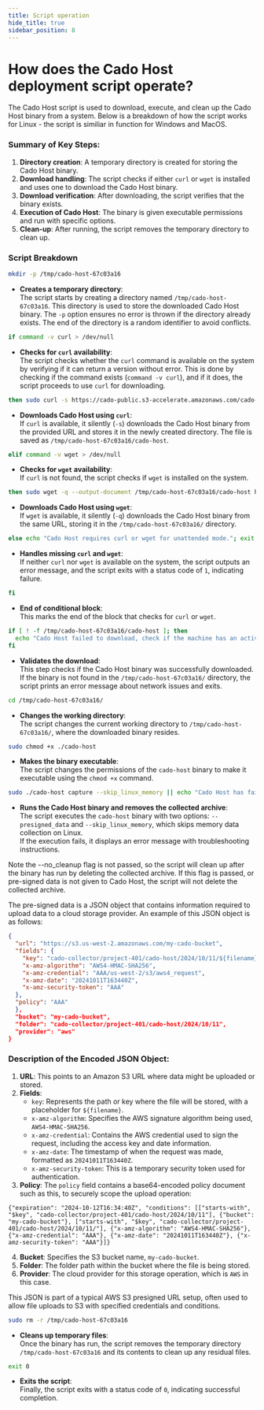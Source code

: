 ```yaml
---
title: Script operation
hide_title: true
sidebar_position: 8
---
```


# How does the Cado Host deployment script operate?

The Cado Host script is used to download, execute, and clean up the Cado Host binary from a system.
Below is a breakdown of how the script works for Linux - the script is similiar in function for Windows and MacOS.

### Summary of Key Steps:
1. **Directory creation**: A temporary directory is created for storing the Cado Host binary.
2. **Download handling**: The script checks if either `curl` or `wget` is installed and uses one to download the Cado Host binary.
3. **Download verification**: After downloading, the script verifies that the binary exists.
4. **Execution of Cado Host**: The binary is given executable permissions and run with specific options.
5. **Clean-up**: After running, the script removes the temporary directory to clean up.


### Script Breakdown

```bash
mkdir -p /tmp/cado-host-67c03a16
```
- **Creates a temporary directory**:  
The script starts by creating a directory named `/tmp/cado-host-67c03a16`. This directory is used to store the downloaded Cado Host binary. The `-p` option ensures no error is thrown if the directory already exists.
The end of the directory is a random identifier to avoid conflicts.

```bash
if command -v curl > /dev/null
```
- **Checks for `curl` availability**:  
The script checks whether the `curl` command is available on the system by verifying if it can return a version without error. This is done by checking if the command exists (`command -v curl`), and if it does, the script proceeds to use `curl` for downloading.

```bash
then sudo curl -s https://cado-public.s3-accelerate.amazonaws.com/cado-host/$version/linux/cado-host --output /tmp/cado-host-67c03a16/cado-host
```
- **Downloads Cado Host using `curl`**:  
If `curl` is available, it silently (`-s`) downloads the Cado Host binary from the provided URL and stores it in the newly created directory. The file is saved as `/tmp/cado-host-67c03a16/cado-host`.

```bash
elif command -v wget > /dev/null
```
- **Checks for `wget` availability**:  
If `curl` is not found, the script checks if `wget` is installed on the system.

```bash
then sudo wget -q --output-document /tmp/cado-host-67c03a16/cado-host https://cado-public.s3-accelerate.amazonaws.com/cado-host/$version/linux/cado-host
```
- **Downloads Cado Host using `wget`**:  
If `wget` is available, it silently (`-q`) downloads the Cado Host binary from the same URL, storing it in the `/tmp/cado-host-67c03a16/` directory.

```bash
else echo "Cado Host requires curl or wget for unattended mode."; exit 1;
```
- **Handles missing `curl` and `wget`**:  
If neither `curl` nor `wget` is available on the system, the script outputs an error message, and the script exits with a status code of `1`, indicating failure.

```bash
fi
```
- **End of conditional block**:  
This marks the end of the block that checks for `curl` or `wget`.

```bash
if [ ! -f /tmp/cado-host-67c03a16/cado-host ]; then
  echo "Cado Host failed to download, check if the machine has an active network connection."; exit 1;
fi
```
- **Validates the download**:  
This step checks if the Cado Host binary was successfully downloaded. If the binary is not found in the `/tmp/cado-host-67c03a16/` directory, the script prints an error message about network issues and exits.

```bash
cd /tmp/cado-host-67c03a16/
```
- **Changes the working directory**:  
The script changes the current working directory to `/tmp/cado-host-67c03a16/`, where the downloaded binary resides.

```bash
sudo chmod +x ./cado-host
```
- **Makes the binary executable**:  
The script changes the permissions of the `cado-host` binary to make it executable using the `chmod +x` command.

```bash
sudo ./cado-host capture --skip_linux_memory || echo "Cado Host has failed. For troubleshooting steps, pass the --verbose and --no_cleanup flags, or visit https://docs.cadosecurity.com/cado-host/deploy#considerations, or contact support@cadosecurity.com.; sudo ./cado-host upload --presigned_data $pre-signed-data"
```
- **Runs the Cado Host binary and removes the collected archive**:  
The script executes the `cado-host` binary with two options: `--presigned_data` and `--skip_linux_memory`, which skips memory data collection on Linux.  
If the execution fails, it displays an error message with troubleshooting instructions.

Note the --no_cleanup flag is not passed, so the script will clean up after the binary has run by deleting the collected archive.
If this flag is passed, or pre-signed data is not given to Cado Host, the script will not delete the collected archive.

The pre-signed data is a JSON object that contains information required to upload data to a cloud storage provider. An example of this JSON object is as follows:

```json
{
  "url": "https://s3.us-west-2.amazonaws.com/my-cado-bucket",
  "fields": {
    "key": "cado-collector/project-401/cado-host/2024/10/11/${filename}",
    "x-amz-algorithm": "AWS4-HMAC-SHA256",
    "x-amz-credential": "AAA/us-west-2/s3/aws4_request",
    "x-amz-date": "20241011T163440Z",
    "x-amz-security-token": "AAA"
  },
  "policy": "AAA"
  },
  "bucket": "my-cado-bucket",
  "folder": "cado-collector/project-401/cado-host/2024/10/11",
  "provider": "aws"
}
```

### Description of the Encoded JSON Object:
1. **URL**: This points to an Amazon S3 URL where data might be uploaded or stored.
2. **Fields**:
   - `key`: Represents the path or key where the file will be stored, with a placeholder for `${filename}`.
   - `x-amz-algorithm`: Specifies the AWS signature algorithm being used, `AWS4-HMAC-SHA256`.
   - `x-amz-credential`: Contains the AWS credential used to sign the request, including the access key and date information.
   - `x-amz-date`: The timestamp of when the request was made, formatted as `20241011T163440Z`.
   - `x-amz-security-token`: This is a temporary security token used for authentication.
3. **Policy**: The `policy` field contains a base64-encoded policy document such as this, to securely scope the upload operation:

```
{"expiration": "2024-10-12T16:34:40Z", "conditions": [["starts-with", "$key", "cado-collector/project-401/cado-host/2024/10/11"], {"bucket": "my-cado-bucket"}, ["starts-with", "$key", "cado-collector/project-401/cado-host/2024/10/11/"], {"x-amz-algorithm": "AWS4-HMAC-SHA256"}, {"x-amz-credential": "AAA"}, {"x-amz-date": "20241011T163440Z"}, {"x-amz-security-token": "AAA"}]}
```

4. **Bucket**: Specifies the S3 bucket name, `my-cado-bucket`.
5. **Folder**: The folder path within the bucket where the file is being stored.
6. **Provider**: The cloud provider for this storage operation, which is `AWS` in this case.

This JSON is part of a typical AWS S3 presigned URL setup, often used to allow file uploads to S3 with specified credentials and conditions.

```bash
sudo rm -r /tmp/cado-host-67c03a16
```
- **Cleans up temporary files**:  
Once the binary has run, the script removes the temporary directory `/tmp/cado-host-67c03a16` and its contents to clean up any residual files.

```bash
exit 0
```
- **Exits the script**:  
Finally, the script exits with a status code of `0`, indicating successful completion.
